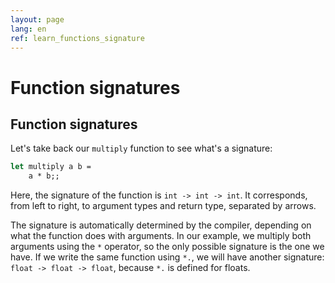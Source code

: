 ```yaml
---
layout: page
lang: en
ref: learn_functions_signature
---
```


# Function signatures

## Function signatures

Let's take back our `multiply` function to see what's a signature:

```ocaml
let multiply a b =
    a * b;;
```

Here, the signature of the function is `int -> int -> int`. It corresponds, from left to right, to argument types and return type, separated by arrows.

The signature is automatically determined by the compiler, depending on what the function does with arguments. In our example, we multiply both arguments using the `*` operator, so the only possible signature is the one we have. If we write the same function using `*.`, we will have another signature: `float -> float -> float`, because `*.` is defined for floats.
